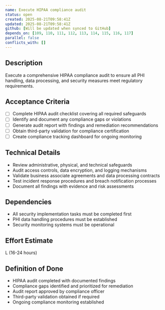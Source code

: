 ```yaml
---
name: Execute HIPAA compliance audit
status: open
created: 2025-08-21T09:58:41Z
updated: 2025-08-21T09:58:41Z
github: [Will be updated when synced to GitHub]
depends_on: [109, 110, 111, 112, 113, 114, 115, 116, 117]
parallel: false
conflicts_with: []
---
```


## Description
Execute a comprehensive HIPAA compliance audit to ensure all PHI handling, data processing, and security measures meet regulatory requirements.

## Acceptance Criteria
- [ ] Complete HIPAA audit checklist covering all required safeguards
- [ ] Identify and document any compliance gaps or violations
- [ ] Generate audit report with findings and remediation recommendations
- [ ] Obtain third-party validation for compliance certification
- [ ] Create compliance tracking dashboard for ongoing monitoring

## Technical Details
- Review administrative, physical, and technical safeguards
- Audit access controls, data encryption, and logging mechanisms
- Validate business associate agreements and data processing contracts
- Test incident response procedures and breach notification processes
- Document all findings with evidence and risk assessments

## Dependencies
- All security implementation tasks must be completed first
- PHI data handling procedures must be established
- Security monitoring systems must be operational

## Effort Estimate
L (16-24 hours)

## Definition of Done
- HIPAA audit completed with documented findings
- Compliance gaps identified and prioritized for remediation
- Audit report approved by compliance officer
- Third-party validation obtained if required
- Ongoing compliance monitoring established